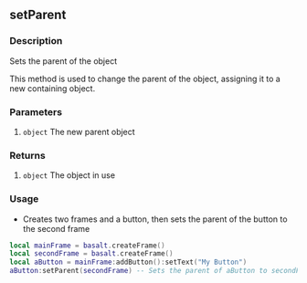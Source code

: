 ## setParent

### Description

Sets the parent of the object

This method is used to change the parent of the object, assigning it to a new containing object.

### Parameters

1. `object` The new parent object

### Returns

1. `object` The object in use

### Usage

* Creates two frames and a button, then sets the parent of the button to the second frame

```lua
local mainFrame = basalt.createFrame()
local secondFrame = basalt.createFrame()
local aButton = mainFrame:addButton():setText("My Button")
aButton:setParent(secondFrame) -- Sets the parent of aButton to secondFrame
```
